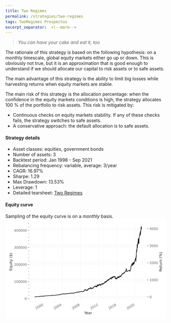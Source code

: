 ```yaml
---
title: Two Regimes
permalink: /strategies/two-regimes
tags: TwoRegimes Prospectus
excerpt_separator:  <!--more-->
---
```


> _You can have your cake and eat it, too_

The rationale of this strategy is based on the following hypothesis: on a monthly timescale, global equity markets either go up or down. This is obviously not true, but it is an approximation that is good enough to understand if we should allocate our capital to risk assets or to safe assets.

The main advantage of this strategy is the ability to limit big losses while harvesting returns when equity markets are stable.

The main risk of this strategy is the allocation percentage: when the confidence in the equity markets conditions is high, the strategy allocates 100 % of the portfolio to risk assets. This risk is mitigated by:
* Continuous checks on equity markets stability. If any of these checks fails, the strategy switches to safe assets.
* A conservative approach: the default allocation is to safe assets.

#### Strategy details
* Asset classes: equities, government bonds
* Number of assets: 3
* Backtest period: Jan 1998 - Sep 2021
* Rebalancing frequency: variable, average: 3/year
* CAGR: 16.97%
* Sharpe: 1.29
* Max Drawdown: 13.53%
* Leverage: 1
* Detailed tearsheet: [Two Regimes](/tearsheets/TwoRegimes.html)

#### Equity curve
Sampling of the equity curve is on a _monthly_ basis.
![Two Regimes](/images/TwoRegimes.svg)

